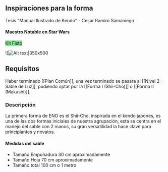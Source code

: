 ## Inspiraciones para la forma
Tesis "Manual Ilustrado de Kendo" - Cesar Ramiro Samaniego

#### Maestro Notable en Star Wars

<span style="background:rgba(0, 235, 0, 0.2)"><span style="background:rgba(3, 135, 102, 0.2)"><span style="background:rgba(0, 235, 0, 0.2)">Kit Fisto</span></span></span>

![![Alt text|350x500](kit-fisto.png)

## Requisitos
Haber terminado [[Plan Común]], una vez terminado se pasara al [[Nivel 2 - Sable de Luz]], pudiendo optar por la [[Forma I (Shii-Cho)]] o [[Forma II (Makashi)]].
### Descripción
La primera forma de ENO es el Shii-Cho, inspirada en el kendo japones, es una de las dos formas iniciales de nuestra agrupación, esta se centra en el manejo del sable con 2 manos, su gran versatilidad la hace clave para principiantes y novatos.

#### Medidas del sable

- Tamaño Empuñadura 30 cm aproximadamente
- Tamaño Hoja 70 cm aproximadamente
- Tamaño total 100 cm o 1 metro